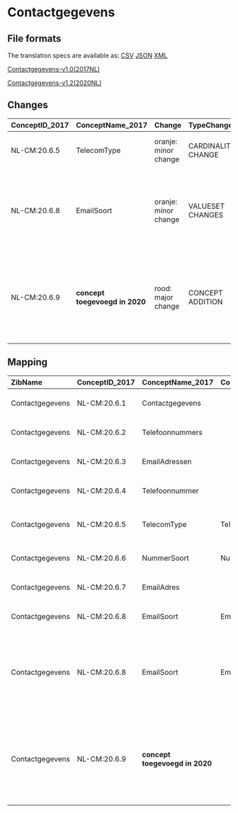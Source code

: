 # Contactgegevens
## File formats

The translation specs are available as: 
[CSV](../csv/Contactgegevens.csv) [JSON](../json/Contactgegevens.json) [XML](../xml/Contactgegevens.xml)



[Contactgegevens-v1.0(2017NL)](https://zibs.nl/wiki/Contactgegevens-v1.0(2017NL))

[Contactgegevens-v1.2(2020NL)](https://zibs.nl/wiki/Contactgegevens-v1.2(2020NL))









## Changes

| ConceptID_2017   | ConceptName_2017               | Change               | TypeChange         | Impact_heen   | TRANSLATIE_spec_heen                  | Impact_terug   | TRANSLATIE_spec_terug                                                                                             | Omschrijving                                                                                                                          |
|:-----------------|:-------------------------------|:---------------------|:-------------------|:--------------|:--------------------------------------|:---------------|:------------------------------------------------------------------------------------------------------------------|:--------------------------------------------------------------------------------------------------------------------------------------|
| NL-CM:20.6.5     | TelecomType                    | oranje: minor change | CARDINALITY CHANGE | Low           | ONE TO ZERO-TO-ONE                    | Medium         | ZERO-TO-ONE TO ONE                                                                                                | Kardinaliteit TelecomType aangepast van 1 naar 0..1.                                                                                  |
| NL-CM:20.6.8     | EmailSoort                     | oranje: minor change | VALUESET CHANGES   | Low           | valuesets 2017 -> valueset 2020 regel | Medium         | valuesets 2017 <- valueset 2020 regel                                                                             | Typo in engelse tekst in waarde binnen AdresTypeCodelijst aangepast. "Tempory address" moet zijn "Temporary address"                  |
| NL-CM:20.6.9     | **concept toegevoegd in 2020** | rood: major change   | CONCEPT ADDITION   | Low           |                                       | High           | IF [blank]source->target ELSE [toon en stuur de inhoud van dit data item als vrije tekst naar een 2017 ontvanger] | Aan een telefoonnummers is nu een toelichtingsveld toegevoegd, waarin nadere bijzonderheden over het nummer kunnen worden vastgelegd. |

## Mapping

| ZibName         | ConceptID_2017   | ConceptName_2017               | Codelists_2017       | Change                  | ConceptID_2020   | ConceptName_2020   | Codelists_2020       | Bits    | Omschrijving                                                                                                                          | TypeChange         | Impact_heen   | TRANSLATIE_spec_heen                  | Impact_terug   | TRANSLATIE_spec_terug                                                                                             |
|:----------------|:-----------------|:-------------------------------|:---------------------|:------------------------|:-----------------|:-------------------|:---------------------|:--------|:--------------------------------------------------------------------------------------------------------------------------------------|:-------------------|:--------------|:--------------------------------------|:---------------|:------------------------------------------------------------------------------------------------------------------|
| Contactgegevens | NL-CM:20.6.1     | Contactgegevens                |                      | groen: geen wijzigingen | NL-CM:20.6.1     | Contactgegevens    |                      |         |                                                                                                                                       | NO CHANGE          |               |                                       |                |                                                                                                                   |
| Contactgegevens | NL-CM:20.6.2     | Telefoonnummers                |                      | groen: geen wijzigingen | NL-CM:20.6.2     | Telefoonnummers    |                      |         |                                                                                                                                       | NO CHANGE          |               |                                       |                |                                                                                                                   |
| Contactgegevens | NL-CM:20.6.3     | EmailAdressen                  |                      | groen: geen wijzigingen | NL-CM:20.6.3     | EmailAdressen      |                      |         |                                                                                                                                       | NO CHANGE          |               |                                       |                |                                                                                                                   |
| Contactgegevens | NL-CM:20.6.4     | Telefoonnummer                 |                      | groen: geen wijzigingen | NL-CM:20.6.4     | Telefoonnummer     |                      |         |                                                                                                                                       | NO CHANGE          |               |                                       |                |                                                                                                                   |
| Contactgegevens | NL-CM:20.6.5     | TelecomType                    | TelecomTypeCodelijst | oranje: minor change    | NL-CM:20.6.5     | TelecomType        | TelecomTypeCodelijst | ZIB-958 | Kardinaliteit TelecomType aangepast van 1 naar 0..1.                                                                                  | CARDINALITY CHANGE | Low           | ONE TO ZERO-TO-ONE                    | Medium         | ZERO-TO-ONE TO ONE                                                                                                |
| Contactgegevens | NL-CM:20.6.6     | NummerSoort                    | NummerSoortCodelijst | groen: geen wijzigingen | NL-CM:20.6.6     | NummerSoort        | NummerSoortCodelijst |         |                                                                                                                                       | NO CHANGE          |               |                                       |                |                                                                                                                   |
| Contactgegevens | NL-CM:20.6.7     | EmailAdres                     |                      | groen: geen wijzigingen | NL-CM:20.6.7     | EmailAdres         |                      |         |                                                                                                                                       | NO CHANGE          |               |                                       |                |                                                                                                                   |
| Contactgegevens | NL-CM:20.6.8     | EmailSoort                     | EmailSoortCodelijst  | groen: geen wijzigingen | NL-CM:20.6.8     | EmailSoort         | EmailSoortCodelijst  |         |                                                                                                                                       | NO CHANGE          |               |                                       |                |                                                                                                                   |
| Contactgegevens | NL-CM:20.6.8     | EmailSoort                     | EmailSoortCodelijst  | oranje: minor change    | NL-CM:20.6.8     | EmailSoort         | EmailSoortCodelijst  | ZIB-900 | Typo in engelse tekst in waarde binnen AdresTypeCodelijst aangepast. "Tempory address" moet zijn "Temporary address"                  | VALUESET CHANGES   | Low           | valuesets 2017 -> valueset 2020 regel | Medium         | valuesets 2017 <- valueset 2020 regel                                                                             |
| Contactgegevens | NL-CM:20.6.9     | **concept toegevoegd in 2020** |                      | rood: major change      | NL-CM:20.6.9     | Toelichting        |                      | ZIB-760 | Aan een telefoonnummers is nu een toelichtingsveld toegevoegd, waarin nadere bijzonderheden over het nummer kunnen worden vastgelegd. | CONCEPT ADDITION   | Low           |                                       | High           | IF [blank]source->target ELSE [toon en stuur de inhoud van dit data item als vrije tekst naar een 2017 ontvanger] |

